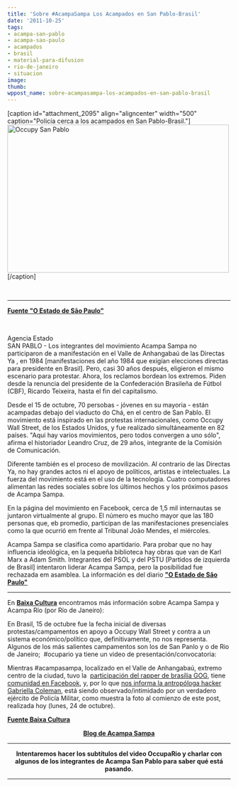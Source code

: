 ```yaml
---
title: 'Sobre #AcampaSampa Los Acampados en San Pablo-Brasil'
date: '2011-10-25'
tags:
- acampa-san-pablo
- acampa-sao-paulo
- acampados
- brasil
- material-para-difusion
- rio-de-janeiro
- situacion
image: 
thumb: 
wppost_name: sobre-acampasampa-los-acampados-en-san-pablo-brasil
---
```


[caption id="attachment_2095" align="aligncenter" width="500" caption="Policía cerca a los acampados en San Pablo-Brasil."]<a href="http://partidopirata.com.ar/wp-content/uploads/2011/10/occupy-sao-paulo.jpg"><img class="size-full wp-image-2095" title="occupy-sao-paulo" src="http://partidopirata.com.ar/wp-content/uploads/2011/10/occupy-sao-paulo.jpg" alt="Occupy San Pablo" width="500" height="333" /></a>[/caption]

&nbsp;

<hr />

<strong><a href="http://economia.estadao.com.br/noticias/economia,tecnologia-e-trunfo-do-acampa-sampa,89348,0.htm" target="_blank">Fuente "O Estado de São Paulo"</a></strong>

&nbsp;
<div>Agencia Estado</div>
SAN PABLO - Los integrantes del movimiento Acampa Sampa no participaron de a manifestación en el Valle de Anhangabaú de las Directas Ya , en 1984 [manifestaciones del año 1984 que exigían elecciones directas para presidente en Brasil]. Pero, casi 30 años después, eligieron el mismo escenario para protestar. Ahora, los reclamos bordean los extremos. Piden desde la renuncia del presidente de la Confederación Brasileña de Fútbol (CBF), Ricardo Teixeira, hasta el fin del capitalismo.

Desde el 15 de octubre, 70 persobas - jóvenes en su mayoria - están acampadas debajo del viaducto do Chá, en el centro de San Pablo. El movimiento está inspirado en las protestas internacionales, como Occupy Wall Street, de los Estados Unidos, y fue realizado simultáneamente en 82 países. "Aqui hay varios movimientos, pero todos convergen a uno sólo", afirma el historiador Leandro Cruz, de 29 años, integrante de la Comisión de Comunicación.

Diferente también es el proceso de movilización. Al contrario de las Directas Ya, no hay grandes actos ni el apoyo de políticos, artistas e intelectuales. La fuerza del movimiento está en el uso de la tecnologia. Cuatro computadores alimentan las redes sociales sobre los últimos hechos y los próximos pasos de Acampa Sampa.

En la página del movimiento en Facebook, cerca de 1,5 mil internautas se juntaron virtualmente al grupo. El número es mucho mayor que las 180 personas que, eb promedio, participan de las manifestaciones presenciales como la que ocurrió em frente al Tribunal João Mendes, el miércoles.

Acampa Sampa se clasifica como apartidario. Para probar que no hay influencia ideológica, en la pequeña biblioteca hay obras que van de Karl Marx a Adam Smith. Integrantes del PSOL y del PSTU [Partidos de izquierda de Brasil] intentaron liderar Acampa Sampa, pero la posibilidad fue rechazada em asamblea. La información es del diario <strong></strong><strong><a href="http://economia.estadao.com.br/noticias/economia,tecnologia-e-trunfo-do-acampa-sampa,89348,0.htm" target="_blank">"O Estado de São Paulo"</a></strong><strong></strong>

<hr />

En <strong><a href="http://baixacultura.org/2011/10/24/o-comercial-e-propagacao-do-occupy-wall-street/" target="_blank">Baixa Cultura</a></strong> encontramos más información sobre Acampa Sampa y Acampa Río (por Río de Janeiro):

En Brasil, 15 de octubre fue la fecha inicial de diversas protestas/campamentos en apoyo a Occupy Wall Street y contra a un sistema económico/político que, definitivamente, no nos representa. Algunos de los más salientes campamentos son los de San Panlo y o de Rio de Janeiro;  #ocupario ya tiene un video de presentación/convocatoria:

Mientras #acampasampa, localizado en el Valle de Anhangabaú, extremo centro de la ciudad, tuvo la  <a href="http://www.youtube.com/watch?feature=player_embedded&amp;v=WtCshAXbf0I" target="_blank">participación del rapper de brasília GOG</a>, tiene <a href="http://www.facebook.com/acampasampa" target="_blank">comunidad en Facebook</a>, y, por lo que <a href="http://gabriellacoleman.org/blog/" target="_blank">nos informa la antropóloga hacker Gabriella Coleman</a>, está siendo observado/intimidado por un verdadero ejército de Policía Militar, como muestra la foto al comienzo de este post, realizada hoy (lunes, 24 de octubre).

<strong><a href="http://baixacultura.org/2011/10/24/o-comercial-e-propagacao-do-occupy-wall-street/" target="_blank">Fuente Baixa Cultura</a></strong>
<p style="text-align: center;"><strong><a href="http://15osp.org/" target="_blank">Blog de Acampa Sampa</a></strong></p>


<hr />
<p style="text-align: center;"><strong>Intentaremos hacer los subtítulos del video OccupaRio y charlar con algunos de los integrantes de Acampa San Pablo para saber qué está pasando.</strong></p>


<hr />
